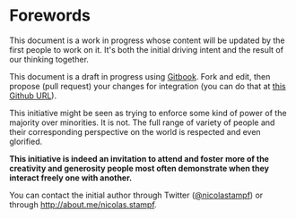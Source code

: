 # Forewords

This document is a work in progress whose content will be updated by the first people to work on it. It's both the initial driving intent and the result of our thinking together.

This document is a draft in progress using [Gitbook](http://www.gitbook.com/). Fork and edit, then propose (pull request) your changes for integration (you can do that at [this Github URL](https://github.com/stampf/scaffolding-for-a-sustainable-p2p-humanity)).

This initiative might be seen as trying to enforce some kind of power of the majority over minorities. It is not. The full range of variety of people and their corresponding perspective on the world is respected and even glorified. 

**This initiative is indeed an invitation to attend and foster more of the creativity and generosity people most often demonstrate when they interact freely one with another.**

You can contact the initial author through Twitter ([@nicolastampf](http://twitter.com/nicolasstampf)) or through http://about.me/nicolas.stampf.